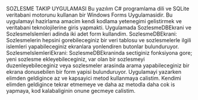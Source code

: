 SOZLESME TAKIP UYGULAMASI
Bu yazılım C# programlama dili ve SQLite veritabani motorunu kullanan bir Windows Forms Uygulamasidir.
Bu uygulamayi hazirlama amacim kendi kodlama yetenegimi gelistirmek ve veritabani teknolojilerine giris yapmakti.
Uygulamada SozlesmeDBEkrani ve SozlesmeIslemleri adinda iki adet form kullandim.
SozlesmeDBEkrani: Sozlesmelerin hepsini gorebileceginiz bir veri tablosu ve sozlesmelerle ilgili islemleri yapabileceginiz ekranlara yonlendiren butonlar bulunduruyor.
SozlesmeIslemleriEkrani: SozlesmeDBEkraninda sectiginiz fonksiyona gore; yeni sozlesme ekleyebileceginiz, var olan bir sozlesmeyi duzenleyebileceginiz veya sozlesmeler arasinda arama yapabileceginiz bir ekrana donusebilen bir form yapisi bulunduruyor.
Uygulamayi yazarken elimden geldigince az ve kapsayici metod kullanmaya calistim. Kendimi elimden geldigince tekrar etmemeye ve daha az metodla daha cok is yapmaya, kod kalabaliginin onune gecmeye calistim.
